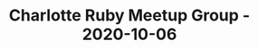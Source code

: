---
layout: post
title: Charlotte Ruby Meetup Group - 2020-10-06
datetime: '2020-10-06T19:00:00-04:00'
name: Charlotte Ruby Meetup Group
external_url: https://www.meetup.com/charlotte-rb/events/vtgdxrybcnbjb/
online_event: true
year_month: 2020-10
---
